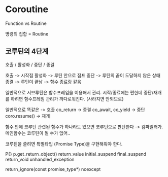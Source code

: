 # Coroutine

Function vs Routine

명령의 집합 = Routine

## 코루틴의 4단계
호출 /  활성화 / 중단 / 종결

호출 -> 시작점
활성화 -> 루틴 안으로 점프
중단 -> 루틴의 끝이 도달하지 않은 상태
종결 -> 루틴이 끝남 -> 함수 종료랑 같음


일반적으로 서브루틴은 함수프레임을 이용해서 관리.
시작/종료에는 편한데 중단/재개를 하려면 함수프레임 관리가 까다로워진다. (사라지면 안되므로)

일반적으로 똑같은 -> 호출
co_return -> 종결
co_await, co_yield -> 중단
coro.resume() -> 재개


함수 안에 코루틴 관련된 함수가 하나라도 있으면 코루틴으로 판단한다 -> 컴파일러가.
메인함수는 코루틴이 될 수가 없어.. 

코루틴을 쓸려면 특별타입 (Promise Type)을 구현해줘야 한다.

P{}
p.get_return_object()
return_value
initial_suspend
final_suspend
return_void
unhandled_exception

return_ignore(const promise_type*) noexcept